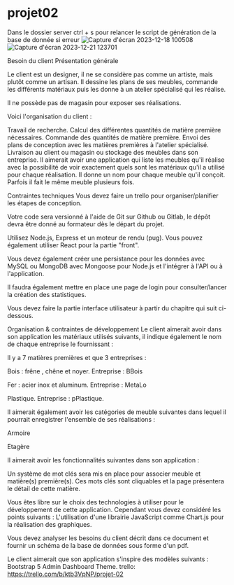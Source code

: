 # projet02

Dans le dossier server ctrl + s pour relancer le script de génération de la base de donnée si erreur
![Capture d'écran 2023-12-18 100508](https://github.com/gisbseb/projet02/assets/134271562/2c4e44f0-06ae-4d59-9b6e-50f96e7ebaec)
![Capture d'écran 2023-12-21 123701](https://github.com/gisbseb/projet02/assets/134271562/42ec5e6a-c368-4c84-a862-638a4f8d21d5)

Besoin du client
Présentation générale

Le client est un designer, il ne se considère pas comme un artiste, mais plutôt comme un artisan. Il dessine les plans de ses meubles, commande les différents matériaux puis les donne à un atelier spécialisé qui les réalise.

Il ne possède pas de magasin pour exposer ses réalisations.

Voici l'organisation du client :

Travail de recherche.
Calcul des différentes quantités de matière première nécessaires.
Commande des quantités de matière première.
Envoi des plans de conception avec les matières premières à l'atelier spécialisé.
Livraison au client ou magasin ou stockage des meubles dans son entreprise.
Il aimerait avoir une application qui liste les meubles qu'il réalise avec la possibilité de voir exactement quels sont les matériaux qu'il a utilisé pour chaque réalisation. Il donne un nom pour chaque meuble qu'il conçoit. Parfois il fait le même meuble plusieurs fois.

Contraintes techniques
Vous devez faire un trello pour organiser/planifier les étapes de conception.

Votre code sera versionné à l'aide de Git sur Github ou Gitlab, le dépôt devra être donné au formateur dès le départ du projet.

Utilisez Node.js, Express et un moteur de rendu (pug). Vous pouvez également utiliser React pour la partie "front".

Vous devez également créer une persistance pour les données avec MySQL ou MongoDB avec Mongoose pour Node.js et l'intégrer à l'API ou à l'application.

Il faudra également mettre en place une page de login pour consulter/lancer la création des statistiques.

Vous devez faire la partie interface utilisateur à partir du chapitre qui suit ci-dessous.

Organisation & contraintes de développement
Le client aimerait avoir dans son application les matériaux utilisés suivants, il indique également le nom de chaque entreprise le fournissant :

Il y a 7 matières premières et que 3 entreprises :

Bois : frêne , chêne et noyer. Entreprise : BBois

Fer : acier inox et aluminum. Entreprise : MetaLo

Plastique. Entreprise : pPlastique.

Il aimerait également avoir les catégories de meuble suivantes dans lequel il pourrait enregistrer l'ensemble de ses réalisations :

Armoire

Etagère

Il aimerait avoir les fonctionnalités suivantes dans son application :

Un système de mot clés sera mis en place pour associer meuble et matière(s) première(s). Ces mots clés sont cliquables et la page présentera le détail de cette matière.

Vous êtes libre sur le choix des technologies à utiliser pour le développement de cette application. Cependant vous devez considéré les points suivants : L'utilisation d'une librairie JavaScript comme Chart.js pour la réalisation des graphiques.

Vous devez analyser les besoins du client décrit dans ce document et fournir un schéma de la base de données sous forme d'un pdf.

Le client aimerait que son application s'inspire des modèles suivants : Bootstrap 5 Admin Dashboard Theme.
trello: https://trello.com/b/ktb3VpNP/projet-02
